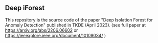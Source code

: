 ## Deep iForest


This repository is the source code of the paper "Deep Isolation Forest for Anomaly Detection" published in TKDE (April 2023). (see full paper at https://arxiv.org/abs/2206.06602 or https://ieeexplore.ieee.org/document/10108034/ )
